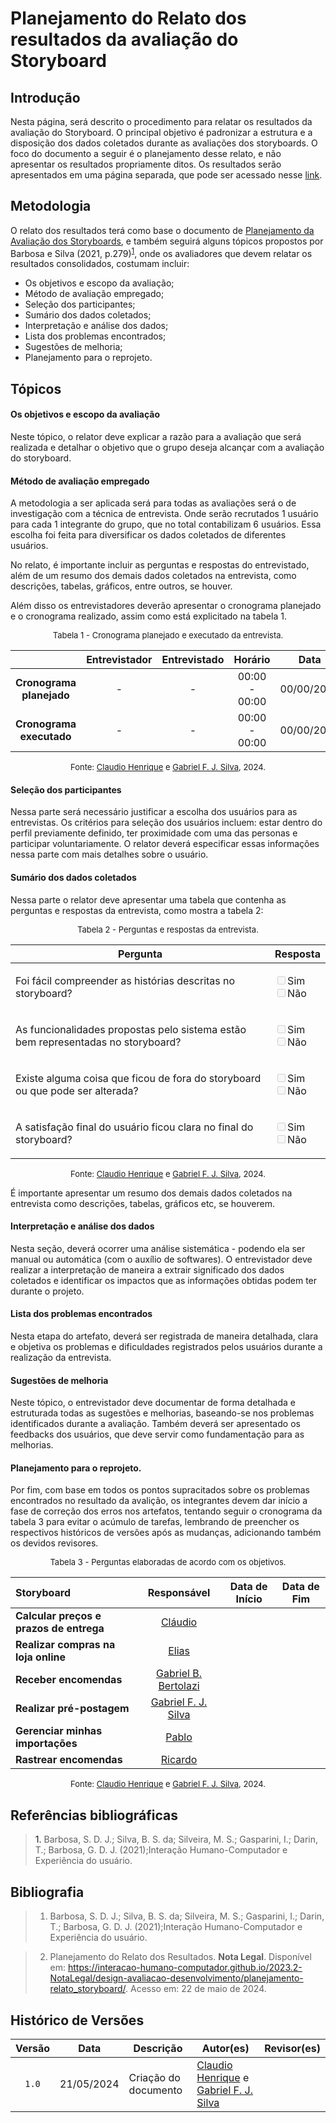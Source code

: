 # Planejamento do Relato dos resultados da avaliação do Storyboard

## Introdução

Nesta página, será descrito o procedimento para relatar os resultados da avaliação do Storyboard. O principal objetivo é padronizar a estrutura e a disposição dos dados coletados durante as avaliações dos storyboards. O foco do documento a seguir é o planejamento desse relato, e não apresentar os resultados propriamente ditos. Os resultados serão apresentados em uma página separada, que pode ser acessado nesse [link](https://interacao-humano-computador.github.io/2024.1-Correios/).

## Metodologia
O relato dos resultados terá como base o documento de [Planejamento da Avaliação dos Storyboards](), e também seguirá alguns tópicos propostos por Barbosa e Silva (2021, p.279)<sup><a href=#ref1>1</a></sup>, onde os avaliadores que devem relatar os resultados consolidados, costumam incluir:

- Os objetivos e escopo da avaliação;
- Método de avaliação empregado;
- Seleção dos participantes;
- Sumário dos dados coletados;
- Interpretação e análise dos dados;
- Lista dos problemas encontrados;
- Sugestões de melhoria;
- Planejamento para o reprojeto.


## Tópicos

#### Os objetivos e escopo da avaliação

Neste tópico, o relator deve explicar a razão para a avaliação que será realizada e detalhar o objetivo que o grupo deseja alcançar com a avaliação do storyboard.

#### Método de avaliação empregado

A metodologia a ser aplicada será para todas as avaliações será o de investigação com a técnica de entrevista. Onde serão recrutados 1 usuário para cada 1 integrante do grupo, que no total contabilizam 6 usuários. Essa escolha foi feita para diversificar os dados coletados de diferentes usuários.

No relato, é importante incluir as perguntas e respostas do entrevistado, além de um resumo dos demais dados coletados na entrevista, como descrições, tabelas, gráficos, entre outros, se houver.

Além disso os entrevistadores deverão apresentar o cronograma planejado e o cronograma realizado, assim como está explicitado na tabela 1.

<center>

<font size="2"><p style="text-align: center">Tabela 1 - Cronograma planejado e executado da entrevista.</p></font>


| | Entrevistador | Entrevistado | Horário | Data | Local | 
| :----: | :-----------: | :----------: | :-----: |:----:| :----:| 
| **Cronograma planejado** | - | - |00:00 - 00:00  | 00/00/2024  | Presencial | 
| **Cronograma executado** | - | - |00:00 - 00:00  | 00/00/2024  | Presencial | 


<font size="2"><p style="text-align: center">Fonte: [Claudio Henrique][ClaudioGH] e [Gabriel F. J. Silva][GabrielFGH], 2024.</p></font>

</center>


#### Seleção dos participantes

Nessa parte será necessário justificar a escolha dos usuários para as entrevistas. Os critérios para seleção dos usuários incluem: estar dentro do perfil previamente definido, ter proximidade com uma das personas e participar voluntariamente. O relator deverá especificar essas informações nessa parte com mais detalhes sobre o usuário.


#### Sumário dos dados coletados

Nessa parte o relator deve apresentar uma tabela que contenha as perguntas e respostas da entrevista, como mostra a tabela 2:



<center>

<font size="2"><p style="text-align: center">Tabela 2 - Perguntas e respostas da entrevista.</p></font>

|Pergunta | Resposta |
|-|-|
| <p>Foi fácil compreender as histórias descritas no storyboard?</p> | <label><input type="checkbox" disabled>Sim</label><br><label><input type="checkbox" disabled>Não</label>  |
| <p> As funcionalidades propostas pelo sistema estão bem representadas no storyboard?</p> | <label><input type="checkbox" disabled>Sim</label><br><label><input type="checkbox" disabled>Não</label> |
| <p> Existe alguma coisa que ficou de fora do storyboard ou que pode ser alterada? </p> | <label><input type="checkbox" disabled>Sim</label><br><label><input type="checkbox" disabled>Não</label> |
| <p> A satisfação final do usuário ficou clara no final do storyboard? </p> | <label><input type="checkbox" disabled>Sim</label><br><label><input type="checkbox" disabled>Não</label> |


<font size="2"><p style="text-align: center">Fonte: [Claudio Henrique][ClaudioGH] e [Gabriel F. J. Silva][GabrielFGH], 2024.</p></font>

</center>

É importante apresentar um resumo dos demais dados coletados na entrevista como descrições, tabelas, gráficos etc, se houverem.


#### Interpretação e análise dos dados
Nesta seção, deverá ocorrer uma análise sistemática - podendo ela ser manual ou automática (com o auxílio de softwares). O entrevistador deve realizar a interpretação de maneira a extrair significado dos dados coletados e identificar os impactos que as informações obtidas podem ter durante o projeto. 


#### Lista dos problemas encontrados
Nesta etapa do artefato, deverá ser registrada de maneira detalhada, clara e objetiva os problemas e dificuldades registrados pelos usuários durante a realização da entrevista.

#### Sugestões de melhoria

Neste tópico, o entrevistador deve documentar de forma detalhada e estruturada todas as sugestões e melhorias, baseando-se nos problemas identificados durante a avaliação. Também deverá ser apresentado os feedbacks dos usuários, que deve servir como fundamentação para as melhorias.


#### Planejamento para o reprojeto.

Por fim, com base em todos os pontos supracitados sobre os problemas encontrados no resultado da avalição, os integrantes devem dar início a fase de correção dos erros nos artefatos, tentando seguir o cronograma da tabela 3 para evitar o acúmulo de tarefas, lembrando de preencher os respectivos históricos de versões após as mudanças, adicionando também os devidos revisores.


<font size="2"><p style="text-align: center">Tabela 3 - Perguntas elaboradas de acordo com os objetivos.</p></font>

<center>

| Storyboard | Responsável | Data de Início | Data de Fim |
| :--------- | :---------: | :------------: | :---------: |
| **Calcular preços e prazos de entrega** | [Cláudio][ClaudioGH]          |                |             |
| **Realizar compras na loja online**     | [Elias][EliasGH]              |                |             |  
| **Receber encomendas**       | [Gabriel B. Bertolazi][GabrielBGH] |           |             |  
| **Realizar pré-postagem**              | [Gabriel F. J. Silva][GabrielFGH]  |           |             |  
| **Gerenciar minhas importações**       | [Pablo][PabloGH]               |                |             |  
| **Rastrear encomendas**                | [Ricardo][RicardoGH]           |                |             |  

</center>

<font size="2"><p style="text-align: center">Fonte: [Claudio Henrique][ClaudioGH] e [Gabriel F. J. Silva][GabrielFGH], 2024.</p></font>

## Referências bibliográficas

> <a id="ref1">1.</a> Barbosa, S. D. J.; Silva, B. S. da; Silveira, M. S.; Gasparini, I.; Darin, T.; Barbosa, G. D. J. (2021);Interação Humano-Computador e Experiência do usuário.

## Bibliografia
> 1. Barbosa, S. D. J.; Silva, B. S. da; Silveira, M. S.; Gasparini, I.; Darin, T.; Barbosa, G. D. J. (2021);Interação Humano-Computador e Experiência do usuário.

> 2. Planejamento do Relato dos Resultados. **Nota Legal**. Disponível em: <https://interacao-humano-computador.github.io/2023.2-NotaLegal/design-avaliacao-desenvolvimento/planejamento-relato_storyboard/>. Acesso em: 22 de maio de 2024.

## Histórico de Versões

| Versão | Data | Descrição | Autor(es) | Revisor(es) |
| :----: | :--: | --------- | ----------- | ------ |
| `1.0`  | 21/05/2024 | Criação do documento |[Claudio Henrique][ClaudioGH] e [Gabriel F. J. Silva][GabrielFGH] | |

[ClaudioGH]: https://github.com/claudiohsc
[EliasGH]: https://github.com/EliasOliver21
[GabrielBGH]: https://github.com/Bertolazi
[GabrielFGH]: https://github.com/MMcLovin
[PabloGH]: https://github.com/pabloheika
[RicardoGH]: https://www.github.com/avmricardo